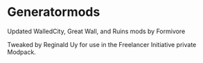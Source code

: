 # Generatormods
Updated WalledCity, Great Wall, and Ruins mods by Formivore

Tweaked by Reginald Uy for use in the Freelancer Initiative private Modpack.
